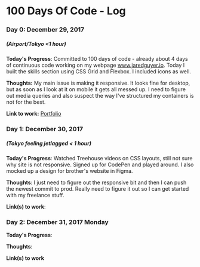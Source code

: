 # 100 Days Of Code - Log

### Day 0: December 29, 2017
##### (Airport/Tokyo <1 hour)

**Today's Progress**: Committed to 100 days of code - already about 4 days of continuous code working on my webpage www.jaredguyer.io.  Today I built the skills section using CSS Grid and Flexbox.  I included icons as well.  

**Thoughts:** My main issue is making it responsive.  It looks fine for desktop, but as soon as I look at it on mobile it gets all messed up.  I need to figure out media queries and also suspect the way I've structured my containers is not for the best.

**Link to work:** [Portfolio](http://www.jaredguyer.io)

### Day 1: December 30, 2017 
##### (Tokyo feeling jetlagged < 1 hour)

**Today's Progress**: Watched Treehouse videos on CSS layouts, still not sure why site is not responsive.  Signed up for CodePen and played around.  I also mocked up a design for brother's website in Figma.

**Thoughts**: I just need to figure out the responsive bit and then I can push the newest commit to prod.  Really need to figure it out so I can get started with my freelance stuff.  

**Link(s) to work**: 

### Day 2: December 31, 2017 Monday

**Today's Progress**: 

**Thoughts**: 

**Link(s) to work**
